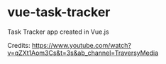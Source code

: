 # vue-task-tracker

Task Tracker app created in Vue.js

Credits: https://www.youtube.com/watch?v=qZXt1Aom3Cs&t=3s&ab_channel=TraversyMedia
